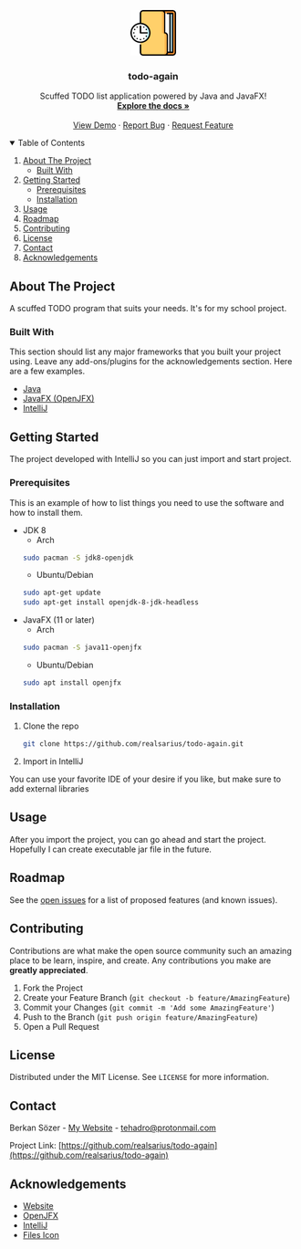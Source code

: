 
<p align="center">
  <a href="https://github.com/realsarius/todo-again">
    <img src="resources/images/files.png" alt="Logo" widthmailto:tehadro@gmail.com="80" height="80">
  </a>

  <h3 align="center">todo-again</h3>

  <p align="center">
    Scuffed TODO list application powered by Java and JavaFX!
    <br />
    <a href="https://docs.oracle.com/javafx/2/"><strong>Explore the docs »</strong></a>
    <br />
    <br />
    <a href="https://github.com/othneildrew/Best-README-Template">View Demo</a>
    ·
    <a href="https://github.com/realsarius/todo-again/issues">Report Bug</a>
    ·
    <a href="https://github.com/realsarius/todo-again/issues">Request Feature</a>
  </p>
</p>


<details open="open">
  <summary>Table of Contents</summary>
  <ol>
    <li>
      <a href="#about-the-project">About The Project</a>
      <ul>
        <li><a href="#built-with">Built With</a></li>
      </ul>
    </li>
    <li>
      <a href="#getting-started">Getting Started</a>
      <ul>
        <li><a href="#prerequisites">Prerequisites</a></li>
        <li><a href="#installation">Installation</a></li>
      </ul>
    </li>
    <li><a href="#usage">Usage</a></li>
    <li><a href="#roadmap">Roadmap</a></li>
    <li><a href="#contributing">Contributing</a></li>
    <li><a href="#license">License</a></li>
    <li><a href="#contact">Contact</a></li>
    <li><a href="#acknowledgements">Acknowledgements</a></li>
  </ol>
</details>



## About The Project

A scuffed TODO program that suits your needs. It's for my school project.

### Built With

This section should list any major frameworks that you built your project using. Leave any add-ons/plugins for the acknowledgements section. Here are a few examples.
* [Java](https://www.oracle.com/java/)
* [JavaFX (OpenJFX)](https://openjfx.io/)
* [IntelliJ](https://www.jetbrains.com/idea/)


## Getting Started

The project developed with IntelliJ so you can just import and start project.

### Prerequisites

This is an example of how to list things you need to use the software and how to install them.
* JDK 8
   * Arch
    ```sh
    sudo pacman -S jdk8-openjdk
    ```
    * Ubuntu/Debian
    ```sh
    sudo apt-get update
    sudo apt-get install openjdk-8-jdk-headless
    ```
* JavaFX (11 or later)
  * Arch
  ```sh
  sudo pacman -S java11-openjfx
  ```
  * Ubuntu/Debian
  ```sh
  sudo apt install openjfx
  ```

### Installation

1. Clone the repo
   ```sh
   git clone https://github.com/realsarius/todo-again.git
   ```
2. Import in IntelliJ

You can use your favorite IDE of your desire if you like, but make sure to add external libraries


## Usage

After you import the project, you can go ahead and start the project. Hopefully I can create executable jar file in the future.


## Roadmap

See the [open issues](https://github.com/realsarius/todo-again/issues) for a list of proposed features (and known issues).


## Contributing

Contributions are what make the open source community such an amazing place to be learn, inspire, and create. Any contributions you make are **greatly appreciated**.

1. Fork the Project
2. Create your Feature Branch (`git checkout -b feature/AmazingFeature`)
3. Commit your Changes (`git commit -m 'Add some AmazingFeature'`)
4. Push to the Branch (`git push origin feature/AmazingFeature`)
5. Open a Pull Request


## License

Distributed under the MIT License. See `LICENSE` for more information.


## Contact

Berkan Sözer - [My Website](https://realsarius.github.io/) - [tehadro@protonmail.com](mailto:tehadro@gmail.com)

Project Link: [https://github.com/realsarius/todo-again](https://github.com/realsarius/todo-again)


## Acknowledgements
* [Website](https://realsarius.github.io/)
* [OpenJFX](https://openjfx.io/)
* [IntelliJ](https://www.jetbrains.com/idea/)
* [Files Icon](https://www.flaticon.com/)
